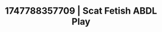 ---
categories:
- Emotion-driven NSFW
- Dominant softness
- Wrestling domination
- Hentai
- Shadow kink
image: /assets/images/1747788357709.jpg
layout: post
seo:
  description: Featured content with premium ABDL Play, Scat Fetish. HD images available.
  keywords: ABDL Play, Scat Fetish
  og_image: /assets/images/1747788357709.jpg
  schema_type: VisualArtwork
tags:
- ABDL Play
- Scat Fetish
- '#1747788357709'
title: 1747788357709 | Scat Fetish ABDL Play
---